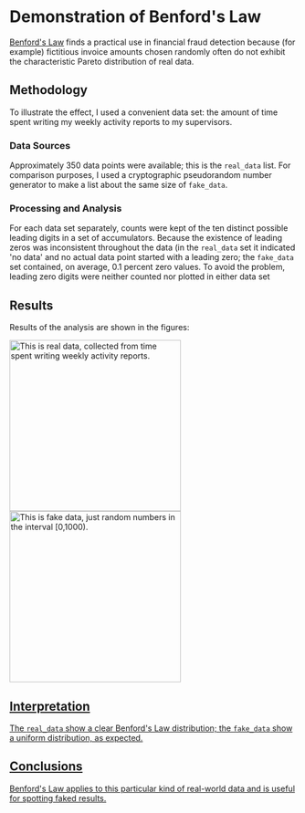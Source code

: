 # Demonstration of Benford's Law

[Benford's Law](http://en.wikipedia.org/wiki/Benford%27s_law) finds a practical
use in financial fraud detection because (for example) fictitious invoice amounts
chosen randomly often do not exhibit the characteristic Pareto distribution of
real data.

## Methodology

To illustrate the effect, I used a convenient data set: the amount of
time spent writing my weekly activity reports to my supervisors.

### Data Sources

Approximately 350 data points were available; this is the `real_data` list. For
comparison purposes, I used a cryptographic pseudorandom number generator to
make a list about the same size of `fake_data`.

### Processing and Analysis

For each data set separately, counts were kept of the ten distinct possible
leading digits in a set of accumulators. Because the existence of leading zeros
was inconsistent throughout the data (in the `real_data` set it indicated 'no
data' and no actual data point started with a leading zero; the `fake_data` set
contained, on average, 0.1 percent zero values. To avoid the problem, leading
zero digits were neither counted nor plotted in either data set

## Results

Results of the analysis are shown in the figures:

<a href="https://github.com/jloughry/notes/new/raw/master/graphics/real_data.png"><img
src="https://github.com/jloughry/notes.new/raw/master/graphics/real_data.png"
alt="This is real data, collected from time spent writing weekly activity reports." width="300"/>
<a href="https://github.com/jloughry/notes/new/raw/master/graphics/fake_data.png"><img
src="https://github.com/jloughry/notes.new/raw/master/graphics/fake_data.png"
alt="This is fake data, just random numbers in the interval [0,1000)." width="300"/>

## Interpretation

The `real_data` show a clear Benford's Law distribution; the `fake_data` show
a uniform distribution, as expected.

## Conclusions

Benford's Law applies to this particular kind of real-world data and is useful
for spotting faked results.

